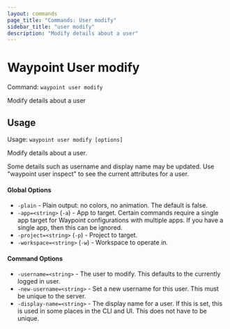 ```yaml
---
layout: commands
page_title: "Commands: User modify"
sidebar_title: "user modify"
description: "Modify details about a user"
---
```


# Waypoint User modify

Command: `waypoint user modify`

Modify details about a user


## Usage

Usage: `waypoint user modify [options]`


  Modify details about a user.

  Some details such as username and display name may be updated.
  Use "waypoint user inspect" to see the current attributes for a user.

#### Global Options

- `-plain` - Plain output: no colors, no animation. The default is false.
- `-app=<string>` (`-a`) - App to target. Certain commands require a single app target for Waypoint configurations with multiple apps. If you have a single app, then this can be ignored.
- `-project=<string>` (`-p`) - Project to target.
- `-workspace=<string>` (`-w`) - Workspace to operate in.

#### Command Options

- `-username=<string>` - The user to modify. This defaults to the currently logged in user.
- `-new-username=<string>` - Set a new username for this user. This must be unique to the server.
- `-display-name=<string>` - The display name for a user. If this is set, this is used in some places in the CLI and UI. This does not have to be unique.

